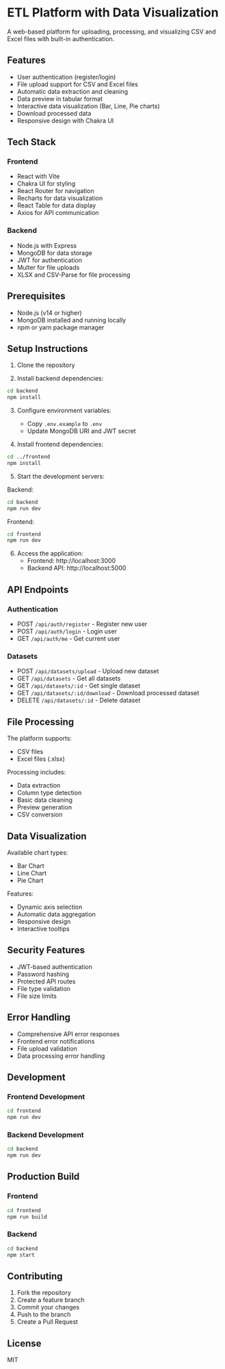 # ETL Platform with Data Visualization

A web-based platform for uploading, processing, and visualizing CSV and Excel files with built-in authentication.

## Features

- User authentication (register/login)
- File upload support for CSV and Excel files
- Automatic data extraction and cleaning
- Data preview in tabular format
- Interactive data visualization (Bar, Line, Pie charts)
- Download processed data
- Responsive design with Chakra UI

## Tech Stack

### Frontend
- React with Vite
- Chakra UI for styling
- React Router for navigation
- Recharts for data visualization
- React Table for data display
- Axios for API communication

### Backend
- Node.js with Express
- MongoDB for data storage
- JWT for authentication
- Multer for file uploads
- XLSX and CSV-Parse for file processing

## Prerequisites

- Node.js (v14 or higher)
- MongoDB installed and running locally
- npm or yarn package manager

## Setup Instructions

1. Clone the repository

2. Install backend dependencies:
```bash
cd backend
npm install
```

3. Configure environment variables:
   - Copy `.env.example` to `.env`
   - Update MongoDB URI and JWT secret

4. Install frontend dependencies:
```bash
cd ../frontend
npm install
```

5. Start the development servers:

Backend:
```bash
cd backend
npm run dev
```

Frontend:
```bash
cd frontend
npm run dev
```

6. Access the application:
   - Frontend: http://localhost:3000
   - Backend API: http://localhost:5000

## API Endpoints

### Authentication
- POST `/api/auth/register` - Register new user
- POST `/api/auth/login` - Login user
- GET `/api/auth/me` - Get current user

### Datasets
- POST `/api/datasets/upload` - Upload new dataset
- GET `/api/datasets` - Get all datasets
- GET `/api/datasets/:id` - Get single dataset
- GET `/api/datasets/:id/download` - Download processed dataset
- DELETE `/api/datasets/:id` - Delete dataset

## File Processing

The platform supports:
- CSV files
- Excel files (.xlsx)

Processing includes:
- Data extraction
- Column type detection
- Basic data cleaning
- Preview generation
- CSV conversion

## Data Visualization

Available chart types:
- Bar Chart
- Line Chart
- Pie Chart

Features:
- Dynamic axis selection
- Automatic data aggregation
- Responsive design
- Interactive tooltips

## Security Features

- JWT-based authentication
- Password hashing
- Protected API routes
- File type validation
- File size limits

## Error Handling

- Comprehensive API error responses
- Frontend error notifications
- File upload validation
- Data processing error handling

## Development

### Frontend Development
```bash
cd frontend
npm run dev
```

### Backend Development
```bash
cd backend
npm run dev
```

## Production Build

### Frontend
```bash
cd frontend
npm run build
```

### Backend
```bash
cd backend
npm start
```

## Contributing

1. Fork the repository
2. Create a feature branch
3. Commit your changes
4. Push to the branch
5. Create a Pull Request

## License

MIT